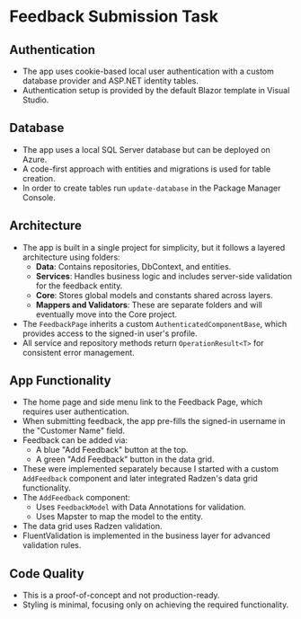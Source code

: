 # Feedback Submission Task

## Authentication
- The app uses cookie-based local user authentication with a custom database provider and ASP.NET identity tables.
- Authentication setup is provided by the default Blazor template in Visual Studio.

## Database
- The app uses a local SQL Server database but can be deployed on Azure.
- A code-first approach with entities and migrations is used for table creation.
- In order to create tables run `update-database` in the Package Manager Console.

## Architecture
- The app is built in a single project for simplicity, but it follows a layered architecture using folders:
  - **Data**: Contains repositories, DbContext, and entities.
  - **Services**: Handles business logic and includes server-side validation for the feedback entity.
  - **Core**: Stores global models and constants shared across layers.
  - **Mappers and Validators**: These are separate folders and will eventually move into the Core project.
- The `FeedbackPage` inherits a custom `AuthenticatedComponentBase`, which provides access to the signed-in user's profile.
- All service and repository methods return `OperationResult<T>` for consistent error management.

## App Functionality
- The home page and side menu link to the Feedback Page, which requires user authentication.
- When submitting feedback, the app pre-fills the signed-in username in the "Customer Name" field.
- Feedback can be added via:
  - A blue "Add Feedback" button at the top.
  - A green "Add Feedback" button in the data grid.
- These were implemented separately because I started with a custom `AddFeedback` component and later integrated Radzen's data grid functionality.
- The `AddFeedback` component:
  - Uses `FeedbackModel` with Data Annotations for validation.
  - Uses Mapster to map the model to the entity.
- The data grid uses Radzen validation.
- FluentValidation is implemented in the business layer for advanced validation rules.

## Code Quality
- This is a proof-of-concept and not production-ready.
- Styling is minimal, focusing only on achieving the required functionality.
